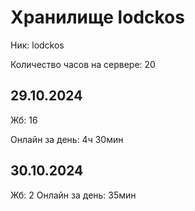 # Хранилище lodckos
Ник: lodckos

Количество часов на сервере: 20

## 29.10.2024
Жб: 16

Онлайн за день: 4ч 30мин

## 30.10.2024
Жб: 2
Онлайн за день: 35мин

